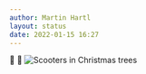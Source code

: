 ```yaml
---
author: Martin Hartl
layout: status
date: 2022-01-15 16:27
---
```

🎄 🛴 
![Scooters in Christmas trees](https://share.hartl.co/pictures/2022-01-15.jpg)